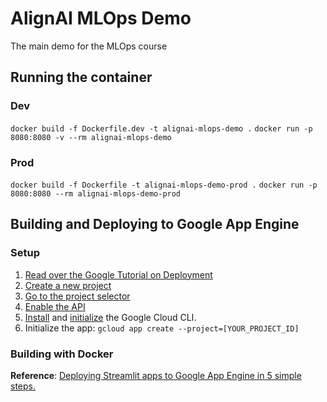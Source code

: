 # AlignAI MLOps Demo
The main demo for the MLOps course


## Running the container
### Dev
`docker build -f Dockerfile.dev -t alignai-mlops-demo .`
`docker run -p 8080:8080 -v --rm alignai-mlops-demo`

### Prod
`docker build -f Dockerfile -t alignai-mlops-demo-prod .`
`docker run -p 8080:8080 --rm alignai-mlops-demo-prod`

## Building and Deploying to Google App Engine

### Setup
1. [Read over the Google Tutorial on Deployment](https://cloud.google.com/appengine/docs/standard/python3/create-app)
2. [Create a new project](https://cloud.google.com/resource-manager/docs/creating-managing-projects)
3. [Go to the project selector](https://console.cloud.google.com/projectselector2/home/dashboard?_ga=2.80259487.928451217.1659464842-1605512166.1659464842&_gac=1.85381227.1659529353.Cj0KCQjwuaiXBhCCARIsAKZLt3nR_J-dUuSM9q2dhTtPPeOaU7Prn6CJeuDTuqfoj85Wq-fIKpKFxO4aAhWqEALw_wcB)
4. [Enable the API](https://console.cloud.google.com/flows/enableapi?apiid=cloudbuild.googleapis.com&_ga=2.80259487.928451217.1659464842-1605512166.1659464842&_gac=1.85381227.1659529353.Cj0KCQjwuaiXBhCCARIsAKZLt3nR_J-dUuSM9q2dhTtPPeOaU7Prn6CJeuDTuqfoj85Wq-fIKpKFxO4aAhWqEALw_wcB)
5. [Install](https://cloud.google.com/sdk/docs/install) and [initialize](https://cloud.google.com/sdk/docs/initializing) the Google Cloud CLI.
6. Initialize the app:
    `gcloud app create --project=[YOUR_PROJECT_ID]`

### Building with Docker
**Reference**: [Deploying Streamlit apps to Google App Engine in 5 simple steps.](https://medium.com/analytics-vidhya/deploying-streamlit-apps-to-google-app-engine-in-5-simple-steps-5e2e2bd5b172)

